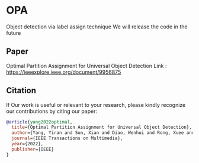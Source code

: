 # OPA
Object detection via label assign technique
We will release the code in the future

## Paper
Optimal Partition Assignment for Universal Object Detection
Link : https://ieeexplore.ieee.org/document/9956875

## Citation
If Our work is useful or relevant to your research, please kindly recognize our contributions by citing our paper:
```bibtex
@article{yang2022optimal,
  title={Optimal Partition Assignment for Universal Object Detection},
  author={Yang, Yiran and Sun, Xian and Diao, Wenhui and Rong, Xuee and Yan, Shiyao and Yin, Dongshuo and Li, Xinming},
  journal={IEEE Transactions on Multimedia},
  year={2022},
  publisher={IEEE}
}
```
